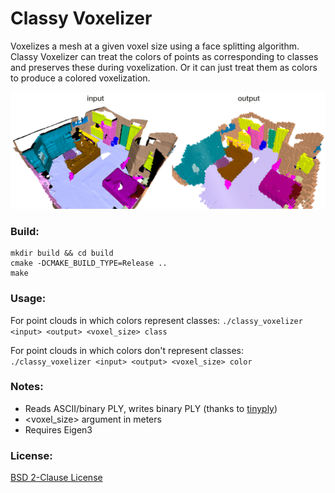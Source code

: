 Classy Voxelizer
====
Voxelizes a mesh at a given voxel size using a face splitting algorithm. Classy Voxelizer can treat the colors of points as corresponding to classes and preserves these during voxelization. Or it can just treat them as colors to produce a colored voxelization.

![Teaser](img/teaser.png)

### Build:
```
mkdir build && cd build
cmake -DCMAKE_BUILD_TYPE=Release ..
make
```

### Usage:

For point clouds in which colors represent classes:
`./classy_voxelizer <input> <output> <voxel_size> class`

For point clouds in which colors don't represent classes:
`./classy_voxelizer <input> <output> <voxel_size> color`

### Notes:
* Reads ASCII/binary PLY, writes binary PLY (thanks to [tinyply](https://github.com/ddiakopoulos/tinyply))
* <voxel_size> argument in meters
* Requires Eigen3


### License:
[BSD 2-Clause License](LICENSE)